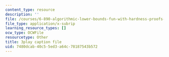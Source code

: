 ```yaml
---
content_type: resource
description: ''
file: /courses/6-890-algorithmic-lower-bounds-fun-with-hardness-proofs-fall-2014/7480dcab40c55ed3a64c78187543b572_ziViLYrf1Ak.vtt
file_type: application/x-subrip
learning_resource_types: []
ocw_type: OCWFile
resourcetype: Other
title: 3play caption file
uid: 7480dcab-40c5-5ed3-a64c-78187543b572
---
```

